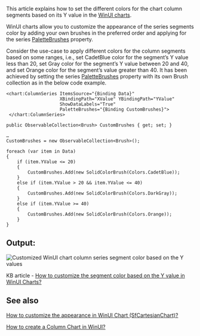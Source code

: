 This article explains how to set the different colors for the chart column segments based on its Y value in the [WinUI charts](https://www.syncfusion.com/winui-controls/charts).

WinUI charts allow you to customize the appearance of the series segments color by adding your own brushes in the preferred order and applying for the series [PaletteBrushes](https://help.syncfusion.com/cr/winui/Syncfusion.UI.Xaml.Charts.ChartSeriesBase.html#Syncfusion_UI_Xaml_Charts_ChartSeriesBase_PaletteBrushes) property.

Consider the use-case to apply different colors for the column segments based on some ranges, i.e., set CadetBlue color for the segment’s Y value less than 20, set Gray color for the segment’s Y value between 20 and 40, and set Orange color for the segment’s value greater than 40. It has been achieved by setting the series [PaletteBrushes](https://help.syncfusion.com/cr/winui/Syncfusion.UI.Xaml.Charts.ChartSeriesBase.html#Syncfusion_UI_Xaml_Charts_ChartSeriesBase_PaletteBrushes) property with its own Brush collection as in the below code example.

```
<chart:ColumnSeries ItemsSource="{Binding Data}"
                    XBindingPath="XValue" YBindingPath="YValue"
                    ShowDataLabels="True"
                    PaletteBrushes="{Binding CustomBrushes}">
 </chart:ColumnSeries>
```

```
public ObservableCollection<Brush> CustomBrushes { get; set; }

…
CustomBrushes = new ObservableCollection<Brush>();

foreach (var item in Data)
{
    if (item.YValue <= 20)
    {
        CustomBrushes.Add(new SolidColorBrush(Colors.CadetBlue));
    }
    else if (item.YValue > 20 && item.YValue <= 40)
    {
        CustomBrushes.Add(new SolidColorBrush(Colors.DarkGray));
    }
    else if (item.YValue >= 40) 
    {
        CustomBrushes.Add(new SolidColorBrush(Colors.Orange));
    }
}
```

## Output:

![Customized WinUI chart column series segment color based on the Y values](https://user-images.githubusercontent.com/53489303/193756740-cd6db33b-6100-4dd3-8891-71c53bec5eb6.png)

KB article - [How to customize the segment color based on the Y value in WinUI Charts?]()

## See also

[How to customize the appearance in WinUI Chart (SfCartesianChart)?](https://help.syncfusion.com/winui/cartesian-charts/appearance)

[How to create a Column Chart in WinUI?](https://www.syncfusion.com/kb/13539/how-to-create-a-column-chart-in-winui)
